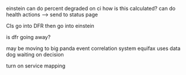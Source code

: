 einstein can do
	percent degraded on ci 
		how is this calculated? 
	can do health actions --> send to status page

CIs go into DFR then go into einstein 

is dfr going away? 

may be moving to big panda 
	event correlation system
equifax uses data dog 
waiting on decision 

turn on service mapping 